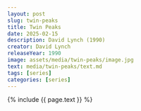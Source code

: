 ```yaml
---
layout: post
slug: twin-peaks
title: Twin Peaks
date: 2025-02-15
description: David Lynch (1990)
creator: David Lynch
releaseYear: 1990
image: assets/media/twin-peaks/image.jpg
text: media/twin-peaks/text.md
tags: [series]
categories: [series]
---
```


{% include  {{ page.text }} %}


